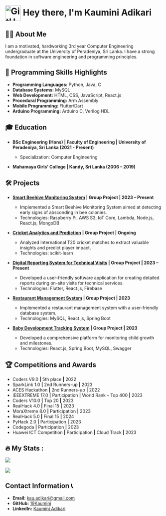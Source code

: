 # <img src="https://user-images.githubusercontent.com/74038190/235294015-47144047-25ab-417c-af1b-6746820a20ff.gif" width="50" height="50" alt="GitHub GIF" style="vertical-align: middle;"> Hey there, I'm Kaumini Adikari 

## 👩‍💻 About Me 

I am a motivated, hardworking 3rd year Computer Engineering undergraduate at the University of Peradeniya, Sri Lanka. I have a strong foundation in software engineering and programming principles.

## 🚀 Programming Skills Highlights 

- **Programming Languages:** Python, Java, C
- **Database Systems:** MySQL
- **Web Development:** HTML, CSS, JavaScript, React.js
- **Procedural Programming:** Arm Assembly
- **Mobile Programming:** Flutter/Dart
- **Arduino Programming:** Arduino C, Verilog HDL

## 🎓 Education 

- **BSc Engineering (Hons) | Faculty of Engineering | University of Peradeniya, Sri Lanka (2021 - Present)**
  - Specialization: Computer Engineering

- **Mahamaya Girls’ College | Kandy, Sri Lanka (2006 – 2019)**

## 🛠️ Projects 

- **[Smart Beehive Monitoring System](https://github.com/cepdnaclk/e19-3yp-beehive-monitoring-system) | Group Project | 2023 – Present**
  - Implemented a Smart Beehive Monitoring System aimed at detecting early signs of absconding in bee colonies. 
  - Technologies: Raspberry Pi, AWS S3, IoT Core, Lambda, Node.js, React.js, MongoDB

- **[Cricket Analytics and Prediction](https://github.com/cepdnaclk/e19-co544-cricket-analytics-and-prediction) | Group Project | Ongoing**
  - Analyzed International T20 cricket matches to extract valuable insights and predict player impact.
  - Technologies: scikit-learn

- **[Digital Reporting System for Technical Visits](https://github.com/cepdnaclk/e19-co227-digital-reporting-of-technical-visits) | Group Project | 2023 – Present**
  - Developed a user-friendly software application for creating detailed reports during on-site visits for technical services.
  - Technologies: Flutter, React.js, Firebase

- **[Restaurant Management System](https://github.com/cepdnaclk/e19-co226-database-management-system-for-a-restaurant) | Group Project | 2023**
  - Implemented a restaurant management system with a user-friendly database system.
  - Technologies: MySQL, React.js, Spring Boot

- **[Baby Development Tracking System](https://github.com/cepdnaclk/e19-co225-Baby-Developing-Tracking-System-Web-Application) | Group Project | 2023**
  - Developed a comprehensive platform for monitoring child growth and milestones.
  - Technologies: React.js, Spring Boot, MySQL, Swagger

## 🏆 Competitions and Awards 

- Coders V9.0 **|** 5th place **|** 2022
- SparkLink 1.0 **|** 2nd Runners-up **|** 2023
- ACES Hackathon **|** 2nd Runners-up **|** 2022
- IEEEXTREME 17.0 **|** Participation **|** World Rank – Top 400 **|** 2023
- Coders V10.0 **|** Top 20 **|** 2023
- RealHack 4.0 **|** Final 15 **|** 2023
- MoraXtreme 8.0 **|** Participation **|** 2023
- RealHack 5.0 **|** Final 15 **|** 2024
- PyHack 2.0 **|** Participation **|** 2023
- Codegoda **|** Participation **|** 2023
- Huawei ICT Competition **|** Participation **|** Cloud Track **|** 2023


## 🔥 My Stats :

![](https://github-readme-stats.vercel.app/api?username=19Kaumini&theme=tokyonight&hide_border=true&include_all_commits=true&count_private=true)<br/><br/>
![](https://github-readme-streak-stats.herokuapp.com/?user=19Kaumini&theme=tokyonight&hide_border=true)<br/>

## Contact Information 📞

- **Email:** [kau.adikari@gmail.com](mailto:kau.adikari@gmail.com)
- **GitHub:** [19Kaumini](https://github.com/19Kaumini)
- **LinkedIn:** [Kaumini Adikari](https://www.linkedin.com/in/kaumini-adikari-b345b6204/)